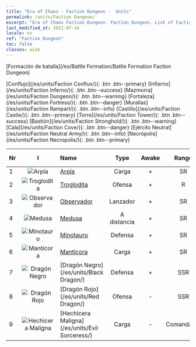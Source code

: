 ```yaml
---
title: "Era of Chaos - Faction Dungeon -  Units"
permalink: /units/Faction Dungeon/
excerpt: "Era of Chaos Faction Dungeon. Faction Dungeon. List of Faction in Era of Chaos"
last_modified_at: 2021-07-14
locale: es
ref: "Faction Dungeon"
toc: false
classes: wide
---
```

  [Formación de batalla](/es/Battle Formation/Battle Formation Faction Dungeon)

 [Conflujo](/es/units/Faction Conflux/){: .btn .btn--primary} [Infierno](/es/units/Faction Inferno/){: .btn .btn--success} [Mazmorra](/es/units/Faction Dungeon/){: .btn .btn--warning} [Fortaleza](/es/units/Faction Fortress/){: .btn .btn--danger} [Murallas](/es/units/Faction Rampart/){: .btn .btn--info} [Castillo](/es/units/Faction Castle/){: .btn .btn--primary} [Torre](/es/units/Faction Tower/){: .btn .btn--success} [Bastión](/es/units/Faction Stronghold/){: .btn .btn--warning} [Cala](/es/units/Faction Cove/){: .btn .btn--danger} [Ejército Neutral](/es/units/Faction Neutral Army/){: .btn .btn--info} [Necrópolis](/es/units/Faction Necropolis/){: .btn .btn--primary} 

  | Nr | I |         Name        |   Type   | Awake | Rango |   Members     |  Stars  | Exclusive | Attack  |     HP    |  Awaken Name  |
  |:---|:-:|:--------------------|:--------:|:-----:|:---------:|:-------------:|:-------:|:---------:|:-------:|:---------:|:--------------|
  | 1 | ![Arpía](/images/u/ti_yingshenren.jpg) | [Arpía](/es/units/Harpy/) | Carga | + | SR | x9 | <i class="fas fa-star"/><i class="fas fa-star"/> | + | 74.0 | 860 |  Bruja Arpía  |
  | 2 | ![Troglodita](/images/u/ti_dongxueren.jpg) | [Troglodita](/es/units/Troglodyte/) | Ofensa | + | R | x9 | <i class="fas fa-star"/> | - | 86.0 | 744 |  Troglodita Oscuro  |
  | 3 | ![Observador](/images/u/ti_xieyan.jpg) | [Observador](/es/units/Beholder/) | Lanzador | + | SR | x9 | <i class="fas fa-star"/><i class="fas fa-star"/><i class="fas fa-star"/> | - | 115.8 | 744 |  Ojo maléfico  |
  | 4 | ![Medusa](/images/u/ti_meidusha.jpg) | [Medusa](/es/units/Medusa/) | A distancia | + | SR | x4 | <i class="fas fa-star"/><i class="fas fa-star"/><i class="fas fa-star"/> | + | 202.0 | 1144 |  Reina Medusa  |
  | 5 | ![Minotauro](/images/u/ti_niutouguai.jpg) | [Minotauro](/es/units/Minotaur/) | Defensa | + | SR | x4 | <i class="fas fa-star"/><i class="fas fa-star"/> | - | 108.0 | 2725 |  Minotauro Rey  |
  | 6 | ![Mantícora](/images/u/ti_shixie.jpg) | [Mantícora](/es/units/Manticore/) | Carga | + | SR | x4 | <i class="fas fa-star"/><i class="fas fa-star"/><i class="fas fa-star"/> | + | 174.9 | 1917 |  Escorpícora  |
  | 7 | ![Dragón Negro](/images/u/ti_heilong.jpg) | [Dragón Negro](/es/units/Black Dragon/) | Defensa | + | SSR | x1 | <i class="fas fa-star"/><i class="fas fa-star"/><i class="fas fa-star"/> | - | 430.0 | 8712 |  Rey Dragón Negro  |
  | 8 | ![Dragón Rojo](/images/u/ti_chilong.jpg) | [Dragón Rojo](/es/units/Red Dragon/) | Ofensa | - | SSR | x1 | <i class="fas fa-star"/><i class="fas fa-star"/><i class="fas fa-star"/> | - | 769.3 | 5431 |   -   |
  | 9 | ![Hechicera Maligna](/images/u/ti_xiemonv.jpg) | [Hechicera Maligna](/es/units/Evil Sorceress/) | Carga | - | Comandante | x1 | <i class="fas fa-star"/><i class="fas fa-star"/><i class="fas fa-star"/> | - | 550.0 | 6000 |   -   |
